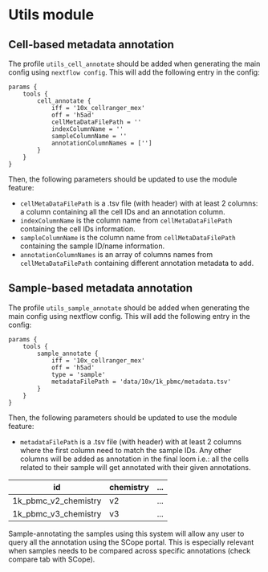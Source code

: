 # Utils module

## Cell-based metadata annotation

The profile `utils_cell_annotate` should be added when generating the main config using `nextflow config`. This will add the following entry in the config:

```
params {
    tools {
        cell_annotate {
            iff = '10x_cellranger_mex'
            off = 'h5ad'
            cellMetaDataFilePath = ''
            indexColumnName = ''
            sampleColumnName = ''
            annotationColumnNames = ['']
        }
    }
}
```
Then, the following parameters should be updated to use the module feature:

- `cellMetaDataFilePath` is a .tsv file (with header) with at least 2 columns: a column containing all the cell IDs and an annotation column.
- `indexColumnName` is the column name from `cellMetaDataFilePath` containing the cell IDs information.
- `sampleColumnName` is the column name from `cellMetaDataFilePath` containing the sample ID/name information.
- `annotationColumnNames` is an array of columns names from `cellMetaDataFilePath` containing different annotation metadata to add.

## Sample-based metadata annotation
The profile `utils_sample_annotate` should be added when generating the main config using nextflow config. This will add the following entry in the config:

```
params {
    tools {
        sample_annotate {
            iff = '10x_cellranger_mex'
            off = 'h5ad' 
            type = 'sample' 
            metadataFilePath = 'data/10x/1k_pbmc/metadata.tsv'
        }
    }
}
```
Then, the following parameters should be updated to use the module feature:

- `metadataFilePath` is a .tsv file (with header) with at least 2 columns where the first column need to match the sample IDs. Any other columns will be added as annotation in the final loom i.e.: all the cells related to their sample will get annotated with their given annotations.

| id  | chemistry | ... |
| ------------- | ------------- | ------------- |
| 1k_pbmc_v2_chemistry  | v2  | ... |
| 1k_pbmc_v3_chemistry  | v3  | ... |

Sample-annotating the samples using this system will allow any user to query all the annotation using the SCope portal. This is especially relevant when samples needs to be compared across specific annotations (check compare tab with SCope).
